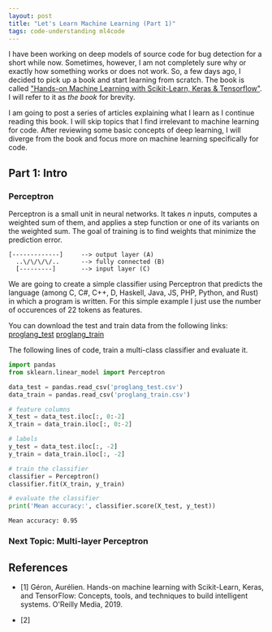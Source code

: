 ```yaml
---
layout: post
title: "Let's Learn Machine Learning (Part 1)"
tags: code-understanding ml4code
---
```



I have been working on deep models of source code for bug detection for a short while now. Sometimes, however, I am not completely sure why or exactly how something works or does not work. So, a few days ago, I decided to pick up a book and start learning from scratch. The book is called ["Hands-on Machine Learning with Scikit-Learn, Keras & Tensorflow"](https://learning.oreilly.com/library/view/hands-on-machine-learning/9781492032632/). I will refer to it as *the book* for brevity.

I am going to post a series of articles explaining what I learn as I continue reading this book. I will skip topics that I find irrelevant to machine learning for code.
After reviewing some basic concepts of deep learning, I will diverge from the book and focus more on machine learning specifically for code.


## Part 1: Intro

### Perceptron
Perceptron is a small unit in neural networks. It takes _n_ inputs, computes a weighted sum of them, and applies a step function or one of its variants on the weighted sum. The goal of training is to find weights that minimize the prediction error.
```
[-------------]		-->	output layer (A)
  ..\/\/\/\/..      -->	fully connected (B)
  [---------]		-->	input layer (C)
```

We are going to create a simple classifier using Perceptron that predicts the language (among C, C#, C++, D, Haskell, Java, JS, PHP, Python, and Rust) in which a program is written. For this simple example I just use the number of occurences of 22 tokens as features.

You can download the test and train data from the following links: [proglang_test](https://github.com/pardisp/pardisp.github.io/blob/main/_posts/2021-10-10-Learn_ML4Code_Part1/proglang_test.csv) [proglang_train](https://github.com/pardisp/pardisp.github.io/blob/main/_posts/2021-10-10-Learn_ML4Code_Part1/proglang_train.csv)

The following lines of code, train a multi-class classifier and evaluate it.

```python
import pandas
from sklearn.linear_model import Perceptron

data_test = pandas.read_csv('proglang_test.csv')
data_train = pandas.read_csv('proglang_train.csv')

# feature columns
X_test = data_test.iloc[:, 0:-2]
X_train = data_train.iloc[:, 0:-2]

# labels
y_test = data_test.iloc[:, -2] 
y_train = data_train.iloc[:, -2]

# train the classifier
classifier = Perceptron()
classifier.fit(X_train, y_train)

# evaluate the classifier
print('Mean accuracy:', classifier.score(X_test, y_test))
```
```
Mean accuracy: 0.95
```


### Next Topic: Multi-layer Perceptron


## References

- [1] Géron, Aurélien. Hands-on machine learning with Scikit-Learn, Keras, and TensorFlow: Concepts, tools, and techniques to build intelligent systems. O'Reilly Media, 2019.

- [2] 